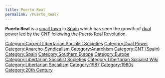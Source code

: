 ```yaml
---
title: Puerto Real
permalink: /Puerto_Real/
---
```


**Puerto Real** is a [small
town](List_of_Libertarian_Socialist_Societies "wikilink") in
[Spain](Spain "wikilink") which has seen the growth of [dual
power](Dual_Power "wikilink") led by the [CNT](CNT_(Spain) "wikilink")
following the [Puerto Real
Revolution](Puerto_Real_Revolution "wikilink").

[Category:Current Libertarian Socialist
Societies](Category:Current_Libertarian_Socialist_Societies "wikilink")
[Category:Dual Power](Category:Dual_Power "wikilink")
[Category:Anarcho-Syndicalism](Category:Anarcho-Syndicalism "wikilink")
[Category:Anarchism](Category:Anarchism "wikilink") [Category:CNT
(Spain)](Category:CNT_(Spain) "wikilink")
[Category:Spain](Category:Spain "wikilink") [Category:Southern
Europe](Category:Southern_Europe "wikilink")
[Category:Europe](Category:Europe "wikilink") [Category:Libertarian
Socialist
Societies](Category:Libertarian_Socialist_Societies "wikilink")
[Category:Libertarian Socialist
Wiki](Category:Libertarian_Socialist_Wiki "wikilink")
[Category:Libertarian
Socialism](Category:Libertarian_Socialism "wikilink")
[Category:1987](Category:1987 "wikilink")
[Category:1980s](Category:1980s "wikilink") [Category:20th
Century](Category:20th_Century "wikilink")